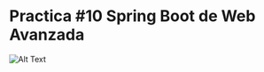 # Practica #10 Spring Boot de Web Avanzada

![Alt Text](https://www.ced.org.do/wp-content/uploads/pucmm349x138.png.jpg)

